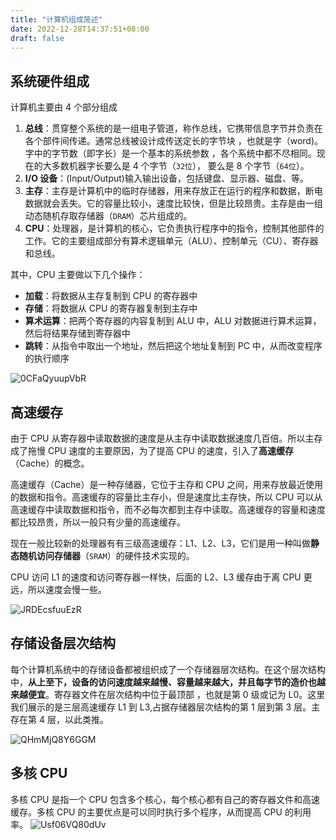 ```yaml
---
title: "计算机组成简述"
date: 2022-12-28T14:37:51+08:00
draft: false
---
```


## 系统硬件组成
计算机主要由 4 个部分组成
1. **总线**：贯穿整个系统的是一组电子管道，称作总线，它携带信息字节并负责在各个部件间传递。通常总线被设计成传送定长的字节块 ，也就是字（word)。字中的字节数（即字长）是一个基本的系统参数 ，各个系统中都不尽相同。现在的大多数机器字长要么是 4 个字节（`32位`）， 要么是 8 个字节（`64位`）。
2. **I/O 设备**：(Input/Output)输入输出设备，包括键盘、显示器、磁盘、等。
3. **主存**：主存是计算机中的临时存储器，用来存放正在运行的程序和数据，断电数据就会丢失。它的容量比较小，速度比较快，但是比较昂贵。主存是由一组动态随机存取存储器（`DRAM`）芯片组成的。
4. **CPU**：处理器，是计算机的核心，它负责执行程序中的指令，控制其他部件的工作。它的主要组成部分有算术逻辑单元（ALU）、控制单元（CU）、寄存器和总线。

其中，CPU 主要做以下几个操作：
- **加载**：将数据从主存复制到 CPU 的寄存器中
- **存储**：将数据从 CPU 的寄存器复制到主存中
- **算术运算**：把两个寄存器的内容复制到 ALU 中，ALU 对数据进行算术运算，然后将结果存储到寄存器中
- **跳转**：从指令中取出一个地址，然后把这个地址复制到 PC 中，从而改变程序的执行顺序

![0CFaQyuupVbR](https://cdn.jsdelivr.net/gh/greycodee/images@main/2022/12/28/0CFaQyuupVbR.jpg)

## 高速缓存
由于 CPU 从寄存器中读取数据的速度是从主存中读取数据速度几百倍。所以主存成了拖慢 CPU 速度的主要原因，为了提高 CPU 的速度，引入了**高速缓存**（Cache）的概念。

高速缓存（Cache）是一种存储器，它位于主存和 CPU 之间，用来存放最近使用的数据和指令。高速缓存的容量比主存小，但是速度比主存快，所以 CPU 可以从高速缓存中读取数据和指令，而不必每次都到主存中读取。高速缓存的容量和速度都比较昂贵，所以一般只有少量的高速缓存。

现在一般比较新的处理器有有三级高速缓存：L1、L2、L3，它们是用一种叫做**静态随机访问存储器**（`SRAM`）的硬件技术实现的。

CPU 访问 L1 的速度和访问寄存器一样快，后面的 L2、L3 缓存由于离 CPU 更远，所以速度会慢一些。

![JRDEcsfuuEzR](https://cdn.jsdelivr.net/gh/greycodee/images@main/2022/12/28/JRDEcsfuuEzR.jpg)

## 存储设备层次结构
每个计算机系统中的存储设备都被组织成了一个存储器层次结构。在这个层次结构中，**从上至下，设备的访问速度越来越慢、容量越来越大，并且每字节的造价也越来越便宜**。寄存器文件在层次结构中位于最顶部 ，也就是第 0 级或记为 L0。这里我们展示的是三层高速缓存 L1 到 L3,占据存储器层次结构的第 1 层到第 3 层。主存在第 4 层，以此类推。

![QHmMjQ8Y6GGM](https://cdn.jsdelivr.net/gh/greycodee/images@main/2022/12/28/QHmMjQ8Y6GGM.jpg)

## 多核 CPU
多核 CPU 是指一个 CPU 包含多个核心，每个核心都有自己的寄存器文件和高速缓存。多核 CPU 的主要优点是可以同时执行多个程序，从而提高 CPU 的利用率。
![Usf06VQ80dUv](https://cdn.jsdelivr.net/gh/greycodee/images@main/2022/12/28/Usf06VQ80dUv.jpg)